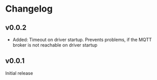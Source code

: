 # Changelog

## v0.0.2
* Added: Timeout on driver startup. Prevents problems, if the MQTT broker is not reachable on driver startup

## v0.0.1
Initial release
